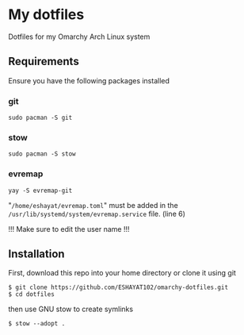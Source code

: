 # My dotfiles

Dotfiles for my Omarchy Arch Linux system

## Requirements

Ensure you have the following packages installed

### git

```
sudo pacman -S git
```

### stow

```
sudo pacman -S stow
```

### evremap

```
yay -S evremap-git
```

"`/home/eshayat/evremap.toml`" must be added in the `/usr/lib/systemd/system/evremap.service` file. (line 6)

!!! Make sure to edit the user name !!!

## Installation

First, download this repo into your home directory or clone it using git

```
$ git clone https://github.com/ESHAYAT102/omarchy-dotfiles.git
$ cd dotfiles
```

then use GNU stow to create symlinks

```
$ stow --adopt .
```
